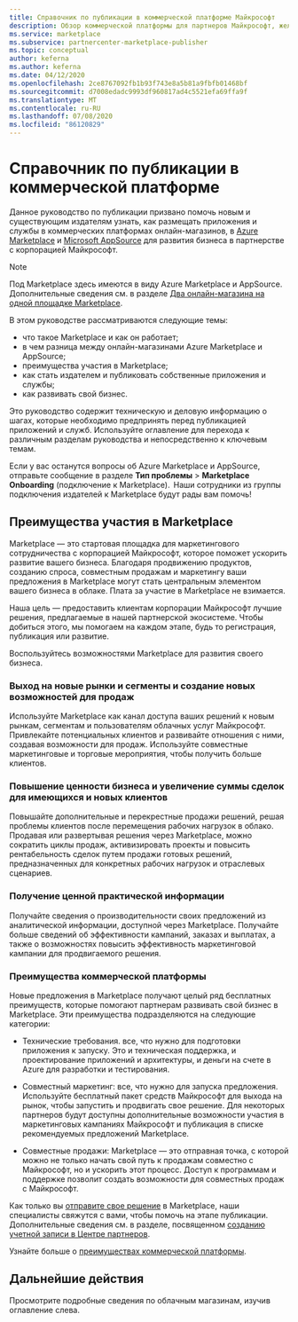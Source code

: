 ```yaml
---
title: Справочник по публикации в коммерческой платформе Майкрософт
description: Обзор коммерческой платформы для партнеров Майкрософт, желающих публиковать предложения в Microsoft AppSource и Azure Marketplace.
ms.service: marketplace
ms.subservice: partnercenter-marketplace-publisher
ms.topic: conceptual
author: keferna
ms.author: keferna
ms.date: 04/12/2020
ms.openlocfilehash: 2ce8767092fb1b93f743e8a5b81a9fbfb01468bf
ms.sourcegitcommit: d7008edadc9993df960817ad4c5521efa69ffa9f
ms.translationtype: MT
ms.contentlocale: ru-RU
ms.lasthandoff: 07/08/2020
ms.locfileid: "86120829"
---
```

# <a name="commercial-marketplace-publishing-guide"></a>Справочник по публикации в коммерческой платформе

Данное руководство по публикации призвано помочь новым и существующим издателям узнать, как размещать приложения и службы в коммерческих платформах онлайн-магазинов, в [Azure Marketplace](https://azuremarketplace.microsoft.com) и [Microsoft AppSource](https://appsource.microsoft.com) для развития бизнеса в партнерстве с корпорацией Майкрософт.

>[!Note]
>Под Marketplace здесь имеются в виду Azure Marketplace и AppSource.  Дополнительные сведения см. в разделе [Два онлайн-магазина на одной площадке Marketplace](comparing-appsource-azure-marketplace.md).

В этом руководстве рассматриваются следующие темы: 
*   что такое Marketplace и как он работает; 
*   в чем разница между онлайн-магазинами Azure Marketplace и AppSource; 
*   преимущества участия в Marketplace; 
*   как стать издателем и публиковать собственные приложения и службы; 
*   как развивать свой бизнес. 

Это руководство содержит техническую и деловую информацию о шагах, которые необходимо предпринять перед публикацией приложений и служб. Используйте оглавление для перехода к различным разделам руководства и непосредственно к ключевым темам.

Если у вас останутся вопросы об Azure Marketplace и AppSource, отправьте сообщение в разделе **Тип проблемы** > **Marketplace Onboarding** (подключение к Marketplace).  Наши сотрудники из группы подключения издателей к Marketplace будут рады вам помочь! 

## <a name="benefits-of-participating-in-the-marketplace"></a>Преимущества участия в Marketplace 

Marketplace — это стартовая площадка для маркетингового сотрудничества с корпорацией Майкрософт, которое поможет ускорить развитие вашего бизнеса. Благодаря продвижению продуктов, созданию спроса, совместным продажам и маркетингу ваши предложения в Marketplace могут стать центральным элементом вашего бизнеса в облаке. Плата за участие в Marketplace не взимается.

Наша цель — предоставить клиентам корпорации Майкрософт лучшие решения, предлагаемые в нашей партнерской экосистеме. Чтобы добиться этого, мы помогаем на каждом этапе, будь то регистрация, публикация или развитие. 

Воспользуйтесь возможностями Marketplace для развития своего бизнеса.

### <a name="expand-to-new-markets-and-segments-and-generate-new-sales-opportunities"></a>Выход на новые рынки и сегменты и создание новых возможностей для продаж

Используйте Marketplace как канал доступа ваших решений к новым рынкам, сегментам и пользователям облачных услуг Майкрософт. Привлекайте потенциальных клиентов и развивайте отношения с ними, создавая возможности для продаж. Используйте совместные маркетинговые и торговые мероприятия, чтобы получить больше клиентов.

### <a name="enhance-business-value-and-increase-deal-size-with-existing-and-new-customers"></a>Повышение ценности бизнеса и увеличение суммы сделок для имеющихся и новых клиентов 

Повышайте дополнительные и перекрестные продажи решений, решая проблемы клиентов после перемещения рабочих нагрузок в облако. Продавая или развертывая решения через Marketplace, можно сократить циклы продаж, активизировать проекты и повысить рентабельность сделок путем продажи готовых решений, предназначенных для конкретных рабочих нагрузок и отраслевых сценариев. 

### <a name="get-actionable-insights"></a>Получение ценной практической информации 

Получайте сведения о производительности своих предложений из аналитической информации, доступной через Marketplace. Получайте больше сведений об эффективности кампаний, заказах и выплатах, а также о возможностях повысить эффективность маркетинговой кампании для продвигаемого решения.

### <a name="commercial-marketplace-benefits"></a>Преимущества коммерческой платформы 

Новые предложения в Marketplace получают целый ряд бесплатных преимуществ, которые помогают партнерам развивать свой бизнес в Marketplace. Эти преимущества подразделяются на следующие категории: 

*   Технические требования. все, что нужно для подготовки приложения к запуску. Это и техническая поддержка, и проектирование приложений и архитектуры, и деньги на счете в Azure для разработки и тестирования. 

*   Совместный маркетинг: все, что нужно для запуска предложения. Используйте бесплатный пакет средств Майкрософт для выхода на рынок, чтобы запустить и продвигать свое решение. Для некоторых партнеров будут доступны дополнительные возможности участия в маркетинговых кампаниях Майкрософт и публикация в списке рекомендуемых предложений Marketplace.

*   Совместные продажи: Marketplace — это отправная точка, с которой можно не только начать свой путь к продажам совместно с Майкрософт, но и ускорить этот процесс. Доступ к программам и поддержке позволит создать возможности для совместных продаж с Майкрософт.

Как только вы [отправите свое решение](https://partner.microsoft.com/dashboard/account/v3/enrollment/introduction/partnership) в Marketplace, наши специалисты свяжутся с вами, чтобы помочь на этапе публикации.  Дополнительные сведения см. в разделе, посвященном [созданию учетной записи в Центре партнеров](partner-center-portal/create-account.md).

Узнайте больше о [преимуществах коммерческой платформы](https://docs.microsoft.com//azure/marketplace/gtm-your-marketplace-benefits).

## <a name="next-steps"></a>Дальнейшие действия

Просмотрите подробные сведения по облачным магазинам, изучив оглавление слева. 
